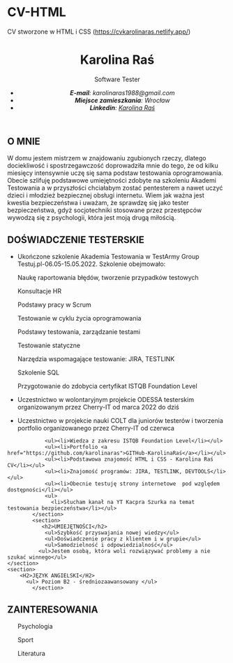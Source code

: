 # CV-HTML
CV stworzone w HTML i CSS
(https://cvkarolinaras.netlify.app/)



<!DOCTYPE html>
<html>
  <head><Title>Karolina Raś CV</Title>
  <link rel="stylesheet" href="style.css">
  </head>
  <body>
  <div class="container"/>
  <header><div>
    <h1>Karolina Raś</h1>
    <span>Software Tester</span>
    </div>
    <address><ul><li><b>E-mail</b>: karolinaras1988@gmail.com</li>
    <li><b>Miejsce zamieszkania</b>: Wrocław</li>
    <li> <b>Linkedin</b>: <a href=" www.linkedin.com/in/karolina-raś-5372b0180">Karolina Raś</a></li>
    </ul>
    </address>
    </header>
     <main>
      <section>
        <h2>O MNIE</h2>
              <p>
            W domu jestem mistrzem w znajdowaniu zgubionych rzeczy, dlatego dociekliwość i spostrzegawczość doprowadziła mnie do tego, 
            że od kilku miesięcy intensywnie uczę się sama podstaw testowania oprogramowania. Obecie szlifuję podstawowe umiejętności zdobyte 
            na szkoleniu Akademi Testowania a w 
            przyszłości chciałabym zostać pentesterem a nawet uczyć dzieci i młodzież bezpiecznej obsługi internetu. Wiem jak ważna jest 
            kwestia bezpieczeństwa i uważam, że sprawdzę się jako tester bezpieczeństwa, gdyż socjotechniki stosowane przez przestępców wywodzą
             się z psychologii, która jest moją drugą miłością.
              </p>
       </section>
         <h2>DOŚWIADCZENIE TESTERSKIE</h2>
         <ul><li>Ukończone szkolenie Akademia Testowania w TestArmy Group Testuj.pl-06.05-15.05.2022. Szkolenie obejmowało:</li></ul>
          <ul>Naukę raportowania błędów, tworzenie przypadków testowych</ul>
                    <ul>Konsultacje HR</ul>
                    <ul>Podstawy pracy w Scrum</ul>
                    <ul>Testowanie w cyklu życia oprogramowania</ul>
                    <ul>Podstawy testowania, zarządzanie testami</ul>
                    <ul>Testowanie statyczne</ul>
                    <ul>Narzędzia wspomagające testowanie: JIRA, TESTLINK</ul>
                    <ul>Szkolenie SQL</ul>
                    <ul>Przygotowanie do zdobycia certyfikat ISTQB Foundation Level</ul>
                <ul><li>Uczestnictwo w wolontaryjnym projekcie ODESSA testerskim organizowanym przez Cherry-IT od marca 2022 do dziś</li></ul>
                <ul><li>Uczestnictwo w projekcie nauki COLT dla juniorów testerów i tworzenia portfolio 
                    organizowanego  przez Cherry-IT od czerwca</li></ul>
                
                <ul><li>Wiedza z zakresu ISTQB Foundation Level</li></ul>
                <ul><li>Portfolio <a href="https://github.com/karolinaras">GITHub-KarolinaRaś</a></li></ul>
                <ul><li>Podstawowa znajomość HTML i CSS - Karolina Raś CV</li></ul>
                <ul><li>Znajomość programów: JIRA, TESTLINK, DEVTOOLS</li></ul>
                <ul><li>Obecnie testuję strony internetowe  pod względem dostępności</li></ul>
                <ul>
                  <li>Słucham kanał na YT Kacpra Szurka na temat testowania bezpieczeństwa</li></ul>
            </section>
            <section>
               <h2>UMIEJĘTNOŚCI</h2>
                <ul>Szybkość przyswajania nowej wiedzy</ul>
                <ul>Doświadczenie pracy z klientem i w grupie</ul>
                <ul>Samodzielność i odpowiedzialność</ul>
              <ul>Jestem osobą, która woli rozwiązywać problemy a nie szukać winnego</ul>
    </section>
    <section>
        <H2>JĘZYK ANGIELSKI</H2>
          <ul> Poziom B2 - średniozaawansowany </ul>
            </section>
<section>
<h2>ZAINTERESOWANIA</h2>
<ul>Psychologia</ul>
<ul>Sport</ul>
<ul>Literatura</ul>

</section>
</main>
</div>
</body>

</html>
